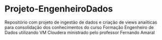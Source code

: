 # Projeto-EngenheiroDados
Repositório com projeto de ingestão de dados e criação de views anaíiticas para consolidação dos conhecimentos do curso Formação Engenheiro de Dados utilizando VM Cloudera ministrado pelo professor Fernando Amaral
